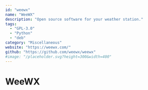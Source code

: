```yaml
---
id: "weewx"
name: "WeeWX"
description: "Open source software for your weather station."
tags:
  - "GPL-3.0"
  - "Python"
  - "deb"
category: "Miscellaneous"
website: "https://weewx.com/"
github: "https://github.com/weewx/weewx"
#image: "/placeholder.svg?height=300&width=400"
---
```


# WeeWX
